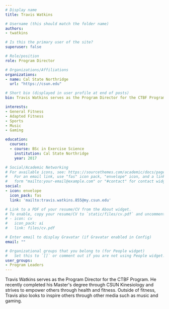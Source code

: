 ```yaml
---
# Display name
title: Travis Watkins

# Username (this should match the folder name)
authors:
- twatkins

# Is this the primary user of the site?
superuser: false

# Role/position
role: Program Director

# Organizations/Affiliations
organizations:
- name: Cal State Northridge
  url: "https://csun.edu"

# Short bio (displayed in user profile at end of posts)
bio: Travis Watkins serves as the Program Director for the CTBF Program.

interests:
- General Fitness
- Adapted Fitness
- Sports
- Music
- Gaming

education:
  courses:
  - course: BSc in Exercise Science
    institution: Cal State Northridge
    year: 2017

# Social/Academic Networking
# For available icons, see: https://sourcethemes.com/academic/docs/page-builder/#icons
#   For an email link, use "fas" icon pack, "envelope" icon, and a link in the
#   form "mailto:your-email@example.com" or "#contact" for contact widget.
social:
- icon: envelope
  icon_pack: fas
  link: 'mailto:travis.watkins.855@my.csun.edu'

# Link to a PDF of your resume/CV from the About widget.
# To enable, copy your resume/CV to `static/files/cv.pdf` and uncomment the lines below.
# - icon: cv
#   icon_pack: ai
#   link: files/cv.pdf

# Enter email to display Gravatar (if Gravatar enabled in Config)
email: ""

# Organizational groups that you belong to (for People widget)
#   Set this to `[]` or comment out if you are not using People widget.
user_groups:
- Program Leaders
---
```


Travis Watkins serves as the Program Director for the CTBF Program. He recently completed his Master's degree through CSUN Kinesiology and strives to empower others through health and fitness. Outside of fitness, Travis also looks to inspire others through other media such as music and gaming.  